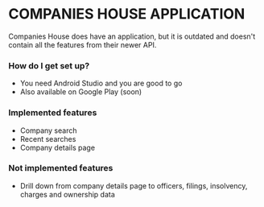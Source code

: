 # COMPANIES HOUSE APPLICATION #

Companies House does have an application, but it is outdated and doesn't contain all the features from their newer API.

### How do I get set up? ###

* You need Android Studio and you are good to go
* Also available on Google Play (soon)

### Implemented features ###

* Company search
* Recent searches
* Company details page

### Not implemented features ###

* Drill down from company details page to officers, filings, insolvency, charges and ownership data